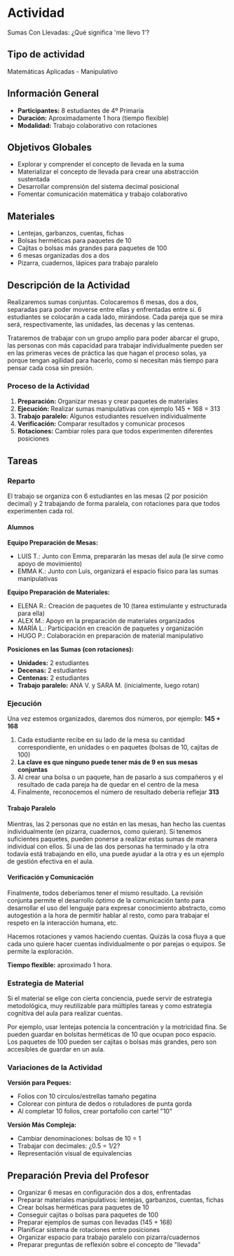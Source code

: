 # Actividad
Sumas Con Llevadas: ¿Qué significa 'me llevo 1'?

## Tipo de actividad
Matemáticas Aplicadas - Manipulativo

## Información General
- **Participantes:** 8 estudiantes de 4º Primaria
- **Duración:** Aproximadamente 1 hora (tiempo flexible)
- **Modalidad:** Trabajo colaborativo con rotaciones

## Objetivos Globales
- Explorar y comprender el concepto de llevada en la suma
- Materializar el concepto de llevada para crear una abstracción sustentada
- Desarrollar comprensión del sistema decimal posicional
- Fomentar comunicación matemática y trabajo colaborativo

## Materiales
- Lentejas, garbanzos, cuentas, fichas
- Bolsas herméticas para paquetes de 10
- Cajitas o bolsas más grandes para paquetes de 100
- 6 mesas organizadas dos a dos
- Pizarra, cuadernos, lápices para trabajo paralelo

## Descripción de la Actividad

Realizaremos sumas conjuntas. Colocaremos 6 mesas, dos a dos, separadas para poder moverse entre ellas y enfrentadas entre sí. 6 estudiantes se colocarán a cada lado, mirándose. Cada pareja que se mira será, respectivamente, las unidades, las decenas y las centenas.

Trataremos de trabajar con un grupo amplio para poder abarcar el grupo, las personas con más capacidad para trabajar individualmente pueden ser en las primeras veces de práctica las que hagan el proceso solas, ya porque tengan agilidad para hacerlo, como si necesitan más tiempo para pensar cada cosa sin presión.

### Proceso de la Actividad

1. **Preparación:** Organizar mesas y crear paquetes de materiales
2. **Ejecución:** Realizar sumas manipulativas con ejemplo 145 + 168 = 313
3. **Trabajo paralelo:** Algunos estudiantes resuelven individualmente
4. **Verificación:** Comparar resultados y comunicar procesos
5. **Rotaciones:** Cambiar roles para que todos experimenten diferentes posiciones

## Tareas

### Reparto
El trabajo se organiza con 6 estudiantes en las mesas (2 por posición decimal) y 2 trabajando de forma paralela, con rotaciones para que todos experimenten cada rol.

#### Alumnos

**Equipo Preparación de Mesas:**
- LUIS T.: Junto con Emma, prepararán las mesas del aula (le sirve como apoyo de movimiento)
- EMMA K.: Junto con Luis, organizará el espacio físico para las sumas manipulativas

**Equipo Preparación de Materiales:**
- ELENA R.: Creación de paquetes de 10 (tarea estimulante y estructurada para ella)
- ALEX M.: Apoyo en la preparación de materiales organizados
- MARÍA L.: Participación en creación de paquetes y organización
- HUGO P.: Colaboración en preparación de material manipulativo

**Posiciones en las Sumas (con rotaciones):**
- **Unidades:** 2 estudiantes
- **Decenas:** 2 estudiantes  
- **Centenas:** 2 estudiantes
- **Trabajo paralelo:** ANA V. y SARA M. (inicialmente, luego rotan) 

### Ejecución

Una vez estemos organizados, daremos dos números, por ejemplo: **145 + 168**

1. Cada estudiante recibe en su lado de la mesa su cantidad correspondiente, en unidades o en paquetes (bolsas de 10, cajitas de 100)
2. **La clave es que ninguno puede tener más de 9 en sus mesas conjuntas**
3. Al crear una bolsa o un paquete, han de pasarlo a sus compañeros y el resultado de cada pareja ha de quedar en el centro de la mesa
4. Finalmente, reconocemos el número de resultado debería reflejar **313**

#### Trabajo Paralelo
Mientras, las 2 personas que no están en las mesas, han hecho las cuentas individualmente (en pizarra, cuadernos, como quieran). Si tenemos suficientes paquetes, pueden ponerse a realizar estas sumas de manera individual con ellos. Si una de las dos personas ha terminado y la otra todavía está trabajando en ello, una puede ayudar a la otra y es un ejemplo de gestión efectiva en el aula.

#### Verificación y Comunicación
Finalmente, todos deberíamos tener el mismo resultado. La revisión conjunta permite el desarrollo óptimo de la comunicación tanto para desarrollar el uso del lenguaje para expresar conocimiento abstracto, como autogestión a la hora de permitir hablar al resto, como para trabajar el respeto en la interacción humana, etc.

Hacemos rotaciones y vamos haciendo cuentas. Quizás la cosa fluya a que cada uno quiere hacer cuentas individualmente o por parejas o equipos. Se permite la exploración.

**Tiempo flexible:** aproximado 1 hora.

### Estrategia de Material
Si el material se elige con cierta conciencia, puede servir de estrategia metodológica, muy reutilizable para múltiples tareas y como estrategia cognitiva del aula para realizar cuentas.

Por ejemplo, usar lentejas potencia la concentración y la motricidad fina. Se pueden guardar en bolsitas herméticas de 10 que ocupan poco espacio. Los paquetes de 100 pueden ser cajitas o bolsas más grandes, pero son accesibles de guardar en un aula.

### Variaciones de la Actividad

**Versión para Peques:**
- Folios con 10 círculos/estrellas tamaño pegatina
- Colorear con pintura de dedos o rotuladores de punta gorda
- Al completar 10 folios, crear portafolio con cartel "10"

**Versión Más Compleja:**
- Cambiar denominaciones: bolsas de 10 = 1
- Trabajar con decimales: ¿0.5 = 1/2?
- Representación visual de equivalencias

## Preparación Previa del Profesor

- Organizar 6 mesas en configuración dos a dos, enfrentadas
- Preparar materiales manipulativos: lentejas, garbanzos, cuentas, fichas
- Crear bolsas herméticas para paquetes de 10
- Conseguir cajitas o bolsas para paquetes de 100
- Preparar ejemplos de sumas con llevadas (145 + 168)
- Planificar sistema de rotaciones entre posiciones
- Organizar espacio para trabajo paralelo con pizarra/cuadernos
- Preparar preguntas de reflexión sobre el concepto de "llevada" 